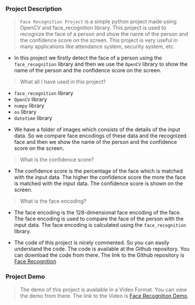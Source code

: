 ### Project Description

> `Face Recognition Project` is a simple python project made using OpenCV and face_recognition library. This project is used to recognize the face of a person and show the name of the person and the confidence score on the screen. This project is very useful in many applications like attendance system, security system, etc.

+ In this project we firstly detect the face of a person using the `face_recognition` library and then we use the `OpenCV` library to show the name of the person and the confidence score on the screen.

> What all I have used in this project?
  * `face_recognition` library
  * `OpenCV` library
  * `numpy` library
  * `os` library
  * `datetime` library

+ We have a folder of images which consists of the details of the input data. So we compare face encodings of these data and the recognized face and then we show the name of the person and the confidence score on the screen.

> What is the confidence score?
  * The confidence score is the percentage of the face which is matched with the input data. The higher the confidence score the more the face is matched with the input data. The confidence score is shown on the screen.

> What is the face encoding?
  * The face encoding is the 128-dimensional face encoding of the face. The face encoding is used to compare the face of the person with the input data. The face encoding is calculated using the `face_recognition` library.

+ The code of this project is nicely commented. So you can easily understand the code. The code is available at the Github repository. You can download the code from there. The link to the Github repository is [Face Recognition](https://github.com/mnk17arts/myPython/tree/main/opencv/face-recognition-project)

### Project Demo

> The demo of this project is available in a Video Format. You can view the demo from there. The link to the Video is [Face Recognition Demo](https://user-images.githubusercontent.com/71878747/118287966-967fad80-b4f1-11eb-896a-63f5fe286ce0.mp4).